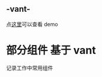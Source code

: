 ## -vant-

点[这里](http://hy.mendalegroup.com:81/img/dist/index.html)可以查看 demo

# 部分组件 基于 vant

记录工作中常用组件
